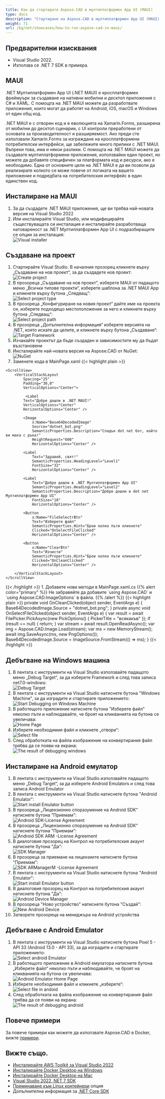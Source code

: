 ```yaml
---
title: Как да стартирате Aspose.CAD в мултиплатформен App UI (MAUI)
type: docs
description: "Стартиране на Aspose.CAD в мултиплатформен App UI (MAUI)."
weight: 71
url: /bg/net/showcases/how-to-run-aspose-cad-in-maui/
---
```


## Предварителни изисквания
- Visual Studio 2022.
- Използва се .NET 7 SDK в примера.


## MAUI

.NET Мултиплатформен App UI (.NET MAUI) е кросплатформен фреймуърк за създаване на нативни мобилни и десктоп приложения с C# и XAML.
С помощта на .NET MAUI можете да разработвате приложения, които могат да работят на Android, iOS, macOS и Windows от един общ код.

.NET MAUI е с отворен код и е еволюцията на Xamarin.Forms, разширена от мобилни до десктоп сценарии, с UI контроли преработени от основата за производителност и разширяемост.
Ако преди сте използвали Xamarin.Forms за изграждане на кросплатформени потребителски интерфейси, ще забележите много прилики с .NET MAUI.
Въпреки това, има и някои разлики.
С помощта на .NET MAUI можете да създавате мултиплатформени приложения, използвайки един проект, но можете да добавяте специфичен за платформата код и ресурси, ако е необходимо.
Една от основните цели на .NET MAUI е да ви позволи да реализирате колкото се може повече от логиката на вашето приложение и подредбата на потребителския интерфейс в един единствен код.


## Инсталиране на MAUI

1. За да създадете .NET MAUI приложения, ще ви трябва най-новата версия на Visual Studio 2022
1. Или инсталирайте Visual Studio, или модифицирайте съществуващата си инсталация и инсталирайте разработваща натовареност за .NET Мултиплатформен App UI с подразбиращите се опции за инсталация:<br>
![Visual installer](/_assets/showcases/maui/visual-installer.png)


## Създаване на проект

1. Стартирайте Visual Studio. В началния прозорец кликнете върху „Създаване на нов проект“, за да създадете нов проект:<br>
![Create project](/_assets/showcases/maui/create-project.png)<br>
1. В прозореца „Създаване на нов проект“, изберете MAUI от падащото меню „Всички типове проекти“, изберете шаблона за .NET MAUI App и кликнете върху бутона „Следващ“:<br>
![Select project type](/_assets/showcases/maui/select-project.png)<br>
1. В прозореца „Конфигуриране на новия проект“ дайте име на проекта си, изберете подходящо местоположение за него и кликнете върху бутона „Следващ“:<br>
![Select project path](/_assets/showcases/maui/select-project-path.png)<br>
1. В прозореца „Допълнителна информация“ изберете версията на .NET, която искате да целите, и кликнете върху бутона „Създаване“:<br>
![Target Framework](/_assets/showcases/maui/select-framework.png)<br>
1. Изчакайте проектът да бъде създаден и зависимостите му да бъдат възстановени
1. Инсталирайте най-новата версия на Aspose.CAD от NuGet:<br>
![NuGet](/_assets/showcases/maui/nuget.png)<br>
1. Заменете кода в MainPage.xaml
{{< highlight plain >}}
<?xml version="1.0" encoding="utf-8" ?>
<ContentPage xmlns="http://schemas.microsoft.com/dotnet/2021/maui"
             xmlns:x="http://schemas.microsoft.com/winfx/2009/xaml"
             x:Class="MauiApp1.MainPage">

    <ScrollView>
        <VerticalStackLayout
            Spacing="25"
            Padding="30,0"
            VerticalOptions="Center">

             <Label 
            Text="Добре дошли в .NET MAUI!"
            VerticalOptions="Center" 
            HorizontalOptions="Center" />

            <Image
                x:Name="Base64DecodedImage"
                Source="dotnet_bot.png"
                SemanticProperties.Description="Сладък dot net бот, който ви маха с ръка!"
                HeightRequest="600"
                HorizontalOptions="Center" />

            <Label
                Text="Здравей, свят!"
                SemanticProperties.HeadingLevel="Level1"
                FontSize="32"
                HorizontalOptions="Center" />

            <Label
                Text="Добре дошли в .NET Мултиплатформен App UI"
                SemanticProperties.HeadingLevel="Level2"
                SemanticProperties.Description="Добре дошли в dot net Мултиплатформен App UI"
                FontSize="18"
                HorizontalOptions="Center" />

            <Button
                x:Name="FileSelectrBtn"
                Text="Изберете файл"
                SemanticProperties.Hint="Брои колко пъти кликнете"
                Clicked="OnSelectFileClicked"
                HorizontalOptions="Center" />

            <Button
                x:Name="ClearBtn"
                Text="Изчисти"
                SemanticProperties.Hint="Брои колко пъти кликнете"
                Clicked="OnCleanClicked"
                HorizontalOptions="Center" />

        </VerticalStackLayout>
    </ScrollView>
</ContentPage>
{{< /highlight >}}
1. Добавете нови методи в MainPage.xaml.cs
{{% alert color="primary" %}} 
Не забравяйте да добавите `using Aspose.CAD` и `using Aspose.CAD.ImageOptions` в файла.
{{% /alert %}}
{{< highlight plain >}}
private void OnCleanClicked(object sender, EventArgs e)
{
    Base64DecodedImage.Source = "dotnet_bot.png";
}
private async void OnSelectFileClicked(object sender, EventArgs e)
{
    var result = await FilePicker.PickAsync(new PickOptions()
    {
        PickerTitle = "всякакъв"
    });
    if (result == null)
    {
        return;
    }
    var stream = await result.OpenReadAsync();
    var img = Aspose.CAD.Image.Load(stream);
    var ms = new MemoryStream();
    await img.SaveAsync(ms, new PngOptions());
    Base64DecodedImage.Source = ImageSource.FromStream(() => ms);
}
{{< /highlight >}}


## Дебъгване на Windows машина

1. В лентата с инструменти на Visual Studio използвайте падащото меню „Debug Target“, за да изберете Framework и след това записа net7.0-windows:<br>
![Debug Target](/_assets/showcases/maui/windows-mode.png)<br>
1. В лентата с инструменти на Visual Studio натиснете бутона "Windows Machine", за да изградите и стартирате приложението:<br>
![Start Debugging on Windows Machine](/_assets/showcases/maui/windows-start-debug.png)<br>
1. В работещото приложение натиснете бутона "Изберете файл" няколко пъти и наблюдавайте, че броят на кликванията на бутона се увеличава:<br>
![Home Page](/_assets/showcases/maui/windows-home-page.png)<br>
1. Изберете необходимия файл и кликнете „отвори“:<br>
![Select file](/_assets/showcases/maui/select-file.png)<br>
1. След обработката на файла изображение на конвертирания файл трябва да се появи на екрана:<br>
![The result of debugging windows](/_assets/showcases/maui/windows-result.png)


## Инсталиране на Android емулатор

1. В лентата с инструменти на Visual Studio използвайте падащото меню „Debug Target“, за да изберете Android Emulators и след това записа Android Emulator
1. В лентата с инструменти на Visual Studio натиснете бутона "Android Emulator":<br>
![Start install Emulator button](/_assets/showcases/maui/start-install-emulator.png)<br>
1. В прозореца „Лицензионно споразумение на Android SDK“ натиснете бутона "Приемам":<br>
![Android SDK-License Agreement](/_assets/showcases/maui/android-sdk-1.png)<br>
1. В прозореца „Лицензионно споразумение на Android SDK“ натиснете бутона "Приемам":<br>
![Android SDK ARM -License Agreement](/_assets/showcases/maui/android-sdk-2.png)<br>
1. В диалоговия прозорец на Контрол на потребителския акаунт натиснете бутона "Да":<br>
![SDK Manager](/_assets/showcases/maui/android-sdk-3.png)<br>
1. В прозореца за приемане на лицензиите натиснете бутона "Приемам":<br>
![SDK ARManagerM -License Agreement](/_assets/showcases/maui/android-sdk-4.png)<br>
1. В лентата с инструменти на Visual Studio натиснете бутона "Android Emulator":<br>
![Start install Emulator button](/_assets/showcases/maui/start-install-emulator.png)<br>
1. В диалоговия прозорец на Контрол на потребителския акаунт натиснете бутона "Да":<br>
![Android Device Manager](/_assets/showcases/maui/android-device-manager.png)<br>
1. В прозореца "Ново устройство" натиснете бутона "Създай":<br>
![New Android Device](/_assets/showcases/maui/android-new-device.png)<br>
1. Затворете прозореца на мениджъра на Android устройства


## Дебъгване с Android Emulator

1. В лентата с инструменти на Visual Studio натиснете бутона Pixel 5 - API 33 (Android 13.0 - API 33), за да изградите и стартирате приложението:<br>
![Select android Emulator](/_assets/showcases/maui/select-android-emulator.png)<br>
1. В работещото приложение в Android емулатора натиснете бутона „Изберете файл“ няколко пъти и наблюдавайте, че броят на кликванията на бутона се увеличава:<br>
![Android Emulator Home Page](/_assets/showcases/maui/android-home-page.png)<br>
1. Изберете необходимия файл и кликнете „изберете“:<br>
![Select file in andoid](/_assets/showcases/maui/select-file-android.png)<br>
1. След обработката на файла изображение на конвертирания файл трябва да се появи на екрана:<br>
![The result of debugging android](/_assets/showcases/maui/android-result.png)


## Повече примери

За повече примери как можете да използвате Aspose.CAD в Docker, вижте [примери](https://github.com/aspose-cad/Aspose.CAD-Documentation).


## Вижте също.

- [Инсталирайте AWS Toolkit за Visual Studio 2022](https://marketplace.visualstudio.com/items?itemName=AmazonWebServices.AWSToolkitforVisualStudio2022)
- [Инсталирайте Docker Desktop на Windows](https://docs.docker.com/docker-for-windows/install/)
- [Инсталирайте Docker Desktop на Mac](https://docs.docker.com/docker-for-mac/install/)
- [Visual Studio 2022, NET 7 SDK](https://docs.microsoft.com/en-us/dotnet/core/install/windows?tabs=net70#dependencies)
- [Преминаване към Linux контейнери](https://docs.docker.com/docker-for-windows/#switch-between-windows-and-linux-containers) опция
- Допълнителна информация за [.NET Core SDK](https://hub.docker.com/_/microsoft-dotnet-sdk)
